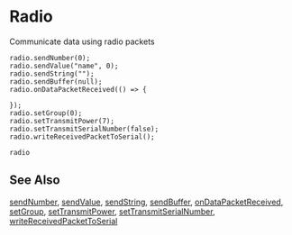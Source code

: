 # Radio

Communicate data using radio packets

```cards
radio.sendNumber(0);
radio.sendValue("name", 0);
radio.sendString("");
radio.sendBuffer(null);
radio.onDataPacketReceived(() => {

});
radio.setGroup(0);
radio.setTransmitPower(7);
radio.setTransmitSerialNumber(false);
radio.writeReceivedPacketToSerial();
```

```package
radio
```

## See Also

[sendNumber](/reference/radio/send-number),
[sendValue](/reference/radio/send-value),
[sendString](/reference/radio/send-string),
[sendBuffer](/reference/radio/send-buffer),
[onDataPacketReceived](/reference/radio/on-data-packet-received),
[setGroup](/reference/radio/set-group),
[setTransmitPower](/reference/radio/set-transmit-power),
[setTransmitSerialNumber](/reference/radio/set-transmit-serial-number),
[writeReceivedPacketToSerial](/reference/radio/write-received-packet-to-serial)

